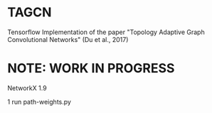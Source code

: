 # TAGCN
Tensorflow Implementation of the paper "Topology Adaptive Graph Convolutional Networks" (Du et al., 2017)

# NOTE: WORK IN PROGRESS

NetworkX 1.9


1 run path-weights.py

